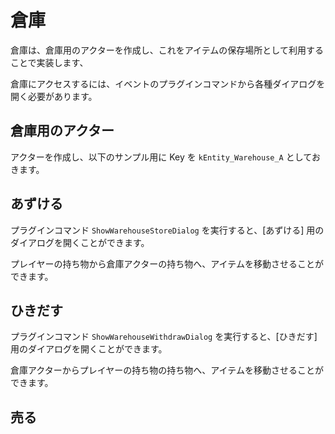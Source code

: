 倉庫
==========

倉庫は、倉庫用のアクターを作成し、これをアイテムの保存場所として利用することで実装します、

倉庫にアクセスするには、イベントのプラグインコマンドから各種ダイアログを開く必要があります。

倉庫用のアクター
----------

アクターを作成し、以下のサンプル用に Key を `kEntity_Warehouse_A` としておきます。

あずける
----------

プラグインコマンド `ShowWarehouseStoreDialog` を実行すると、[あずける] 用のダイアログを開くことができます。

プレイヤーの持ち物から倉庫アクターの持ち物へ、アイテムを移動させることができます。

ひきだす
----------

プラグインコマンド `ShowWarehouseWithdrawDialog` を実行すると、[ひきだす] 用のダイアログを開くことができます。

倉庫アクターからプレイヤーの持ち物の持ち物へ、アイテムを移動させることができます。

売る
----------

